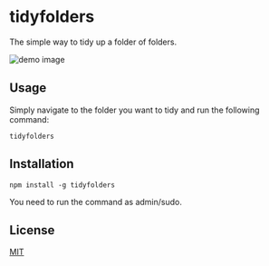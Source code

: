 # tidyfolders

The simple way to tidy up a folder of folders.

![demo image](http://i.imgur.com/i54rjjK.gif)

## Usage

Simply navigate to the folder you want to tidy and run the following command:

    tidyfolders

## Installation

    npm install -g tidyfolders

You need to run the command as admin/sudo.

## License

[MIT](/LICENSE)
